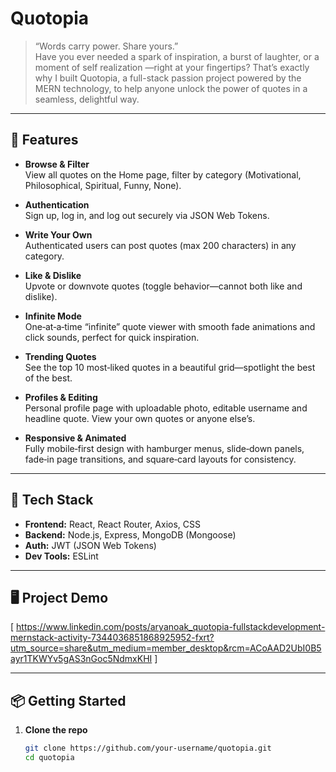 # Quotopia

> “Words carry power. Share yours.”  
> Have you ever needed a spark of inspiration, a burst of laughter, or a moment of self realization —right at your fingertips? That’s exactly why I built Quotopia, a full-stack passion project powered by the MERN technology, to help anyone unlock the power of quotes in a seamless, delightful way. 


---

## 🚀 Features

- **Browse & Filter**  
  View all quotes on the Home page, filter by category (Motivational, Philosophical, Spiritual, Funny, None).

- **Authentication**  
  Sign up, log in, and log out securely via JSON Web Tokens.  

- **Write Your Own**  
  Authenticated users can post quotes (max 200 characters) in any category.

- **Like & Dislike**  
  Upvote or downvote quotes (toggle behavior—cannot both like and dislike).

- **Infinite Mode**  
  One‑at‑a‑time “infinite” quote viewer with smooth fade animations and click sounds, perfect for quick inspiration.

- **Trending Quotes**  
  See the top 10 most‑liked quotes in a beautiful grid—spotlight the best of the best.

- **Profiles & Editing**  
  Personal profile page with uploadable photo, editable username and headline quote. View your own quotes or anyone else’s.

- **Responsive & Animated**  
  Fully mobile‑first design with hamburger menus, slide‑down panels, fade‑in page transitions, and square‑card layouts for consistency.

---

## 🔧 Tech Stack

- **Frontend:** React, React Router, Axios, CSS  
- **Backend:** Node.js, Express, MongoDB (Mongoose)  
- **Auth:** JWT (JSON Web Tokens)  
- **Dev Tools:** ESLint

---

## 🖥️ Project Demo

[ https://www.linkedin.com/posts/aryanoak_quotopia-fullstackdevelopment-mernstack-activity-7344036851868925952-fxrt?utm_source=share&utm_medium=member_desktop&rcm=ACoAAD2UbI0B5ayr1TKWYv5gAS3nGoc5NdmxKHI ]

---

## 📦 Getting Started

1. **Clone the repo**  
   ```bash
   git clone https://github.com/your-username/quotopia.git
   cd quotopia

